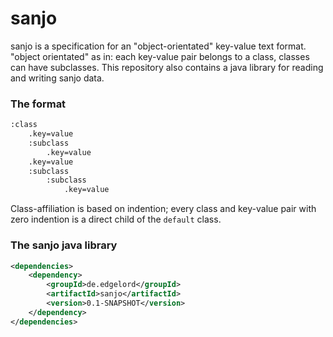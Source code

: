 # sanjo

sanjo is a specification for an "object-orientated" key-value text format. "object orientated" as in: each key-value pair belongs to a class, classes can have subclasses.
This repository also contains a java library for reading and writing sanjo data.

### The format

```bash
:class
    .key=value
    :subclass
        .key=value
    .key=value
    :subclass
        :subclass
            .key=value
```

Class-affiliation is based on indention; every class and key-value pair with zero indention is a direct child of the `default` class. 

### The sanjo java library

```xml
<dependencies>
    <dependency>
        <groupId>de.edgelord</groupId>
        <artifactId>sanjo</artifactId>
        <version>0.1-SNAPSHOT</version>
    </dependency>
</dependencies>
```


